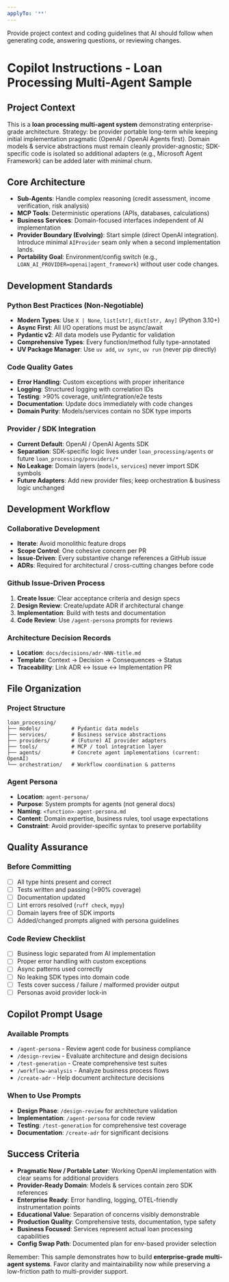 ```yaml
---
applyTo: '**'
---
```

Provide project context and coding guidelines that AI should follow when generating code, answering questions, or reviewing changes.

# Copilot Instructions - Loan Processing Multi-Agent Sample

## Project Context
This is a **loan processing multi-agent system** demonstrating enterprise-grade architecture. Strategy: be provider portable long-term while keeping initial implementation pragmatic (OpenAI / OpenAI Agents first). Domain models & service abstractions must remain cleanly provider-agnostic; SDK-specific code is isolated so additional adapters (e.g., Microsoft Agent Framework) can be added later with minimal churn.

## Core Architecture
- **Sub-Agents**: Handle complex reasoning (credit assessment, income verification, risk analysis)
- **MCP Tools**: Deterministic operations (APIs, databases, calculations)
- **Business Services**: Domain-focused interfaces independent of AI implementation
- **Provider Boundary (Evolving)**: Start simple (direct OpenAI integration). Introduce minimal `AIProvider` seam only when a second implementation lands.
- **Portability Goal**: Environment/config switch (e.g., `LOAN_AI_PROVIDER=openai|agent_framework`) without user code changes.

## Development Standards

### Python Best Practices (Non-Negotiable)
- **Modern Types**: Use `X | None`, `list[str]`, `dict[str, Any]` (Python 3.10+)
- **Async First**: All I/O operations must be async/await
- **Pydantic v2**: All data models use Pydantic for validation
- **Comprehensive Types**: Every function/method fully type-annotated
- **UV Package Manager**: Use `uv add`, `uv sync`, `uv run` (never pip directly)

### Code Quality Gates
- **Error Handling**: Custom exceptions with proper inheritance
- **Logging**: Structured logging with correlation IDs
- **Testing**: >90% coverage, unit/integration/e2e tests
- **Documentation**: Update docs immediately with code changes
- **Domain Purity**: Models/services contain no SDK type imports

### Provider / SDK Integration
- **Current Default**: OpenAI / OpenAI Agents SDK
- **Separation**: SDK-specific logic lives under `loan_processing/agents` or future `loan_processing/providers/*`
- **No Leakage**: Domain layers (`models`, `services`) never import SDK symbols
- **Future Adapters**: Add new provider files; keep orchestration & business logic unchanged

## Development Workflow

### Collaborative Development
- **Iterate**: Avoid monolithic feature drops
- **Scope Control**: One cohesive concern per PR
- **Issue-Driven**: Every substantive change references a GitHub issue
- **ADRs**: Required for architectural / cross-cutting changes before code

### Github Issue-Driven Process
1. **Create Issue**: Clear acceptance criteria and design specs
2. **Design Review**: Create/update ADR if architectural change
3. **Implementation**: Build with tests and documentation
4. **Code Review**: Use `/agent-persona` prompts for reviews

### Architecture Decision Records
- **Location**: `docs/decisions/adr-NNN-title.md`
- **Template**: Context → Decision → Consequences → Status
- **Traceability**: Link ADR ↔ Issue ↔ Implementation PR

## File Organization

### Project Structure
```
loan_processing/
├── models/          # Pydantic data models
├── services/        # Business service abstractions
├── providers/       # (Future) AI provider adapters
├── tools/           # MCP / tool integration layer
├── agents/          # Concrete agent implementations (current: OpenAI)
└── orchestration/   # Workflow coordination & patterns
```

### Agent Persona
- **Location**: `agent-persona/`
- **Purpose**: System prompts for agents (not general docs)
- **Naming**: `<function>-agent-persona.md`
- **Content**: Domain expertise, business rules, tool usage expectations
- **Constraint**: Avoid provider-specific syntax to preserve portability

## Quality Assurance

### Before Committing
- [ ] All type hints present and correct
- [ ] Tests written and passing (>90% coverage)
- [ ] Documentation updated
- [ ] Lint errors resolved (`ruff check`, `mypy`)
- [ ] Domain layers free of SDK imports
- [ ] Added/changed prompts aligned with persona guidelines

### Code Review Checklist
- [ ] Business logic separated from AI implementation
- [ ] Proper error handling with custom exceptions
- [ ] Async patterns used correctly
- [ ] No leaking SDK types into domain code
- [ ] Tests cover success / failure / malformed provider output
- [ ] Personas avoid provider lock-in

## Copilot Prompt Usage

### Available Prompts
- `/agent-persona` - Review agent code for business compliance
- `/design-review` - Evaluate architecture and design decisions
- `/test-generation` - Create comprehensive test suites
- `/workflow-analysis` - Analyze business process flows
- `/create-adr` - Help document architecture decisions

### When to Use Prompts
- **Design Phase**: `/design-review` for architecture validation
- **Implementation**: `/agent-persona` for code review
- **Testing**: `/test-generation` for comprehensive test coverage
- **Documentation**: `/create-adr` for significant decisions

## Success Criteria
- **Pragmatic Now / Portable Later**: Working OpenAI implementation with clear seams for additional providers
- **Provider-Ready Domain**: Models & services contain zero SDK references
- **Enterprise Ready**: Error handling, logging, OTEL-friendly instrumentation points
- **Educational Value**: Separation of concerns visibly demonstrable
- **Production Quality**: Comprehensive tests, documentation, type safety
- **Business Focused**: Services represent actual loan processing capabilities
- **Config Swap Path**: Documented plan for env-based provider selection

Remember: This sample demonstrates how to build **enterprise-grade multi-agent systems**. Favor clarity and maintainability now while preserving a low-friction path to multi-provider support.